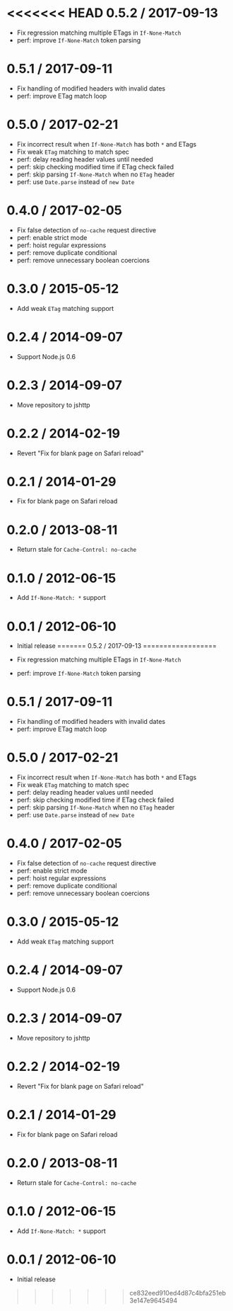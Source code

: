<<<<<<< HEAD
0.5.2 / 2017-09-13
==================

  * Fix regression matching multiple ETags in `If-None-Match`
  * perf: improve `If-None-Match` token parsing

0.5.1 / 2017-09-11
==================

  * Fix handling of modified headers with invalid dates
  * perf: improve ETag match loop

0.5.0 / 2017-02-21
==================

  * Fix incorrect result when `If-None-Match` has both `*` and ETags
  * Fix weak `ETag` matching to match spec
  * perf: delay reading header values until needed
  * perf: skip checking modified time if ETag check failed
  * perf: skip parsing `If-None-Match` when no `ETag` header
  * perf: use `Date.parse` instead of `new Date`

0.4.0 / 2017-02-05
==================

  * Fix false detection of `no-cache` request directive
  * perf: enable strict mode
  * perf: hoist regular expressions
  * perf: remove duplicate conditional
  * perf: remove unnecessary boolean coercions

0.3.0 / 2015-05-12
==================

  * Add weak `ETag` matching support

0.2.4 / 2014-09-07
==================

  * Support Node.js 0.6

0.2.3 / 2014-09-07
==================

  * Move repository to jshttp

0.2.2 / 2014-02-19
==================

  * Revert "Fix for blank page on Safari reload"

0.2.1 / 2014-01-29
==================

  * Fix for blank page on Safari reload

0.2.0 / 2013-08-11
==================

  * Return stale for `Cache-Control: no-cache`

0.1.0 / 2012-06-15
==================

  * Add `If-None-Match: *` support

0.0.1 / 2012-06-10
==================

  * Initial release
=======
0.5.2 / 2017-09-13
==================

  * Fix regression matching multiple ETags in `If-None-Match`
  * perf: improve `If-None-Match` token parsing

0.5.1 / 2017-09-11
==================

  * Fix handling of modified headers with invalid dates
  * perf: improve ETag match loop

0.5.0 / 2017-02-21
==================

  * Fix incorrect result when `If-None-Match` has both `*` and ETags
  * Fix weak `ETag` matching to match spec
  * perf: delay reading header values until needed
  * perf: skip checking modified time if ETag check failed
  * perf: skip parsing `If-None-Match` when no `ETag` header
  * perf: use `Date.parse` instead of `new Date`

0.4.0 / 2017-02-05
==================

  * Fix false detection of `no-cache` request directive
  * perf: enable strict mode
  * perf: hoist regular expressions
  * perf: remove duplicate conditional
  * perf: remove unnecessary boolean coercions

0.3.0 / 2015-05-12
==================

  * Add weak `ETag` matching support

0.2.4 / 2014-09-07
==================

  * Support Node.js 0.6

0.2.3 / 2014-09-07
==================

  * Move repository to jshttp

0.2.2 / 2014-02-19
==================

  * Revert "Fix for blank page on Safari reload"

0.2.1 / 2014-01-29
==================

  * Fix for blank page on Safari reload

0.2.0 / 2013-08-11
==================

  * Return stale for `Cache-Control: no-cache`

0.1.0 / 2012-06-15
==================

  * Add `If-None-Match: *` support

0.0.1 / 2012-06-10
==================

  * Initial release
>>>>>>> ce832eed910ed4d87c4bfa251eb3e147e9645494
